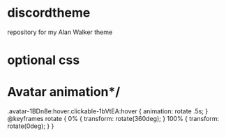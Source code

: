 # discordtheme
repository for my Alan Walker theme

# optional css

# Avatar animation*/
.avatar-1BDn8e:hover.clickable-1bVtEA:hover {
animation: rotate .5s;
}
@keyframes rotate {
  0% {
    transform: rotate(360deg);
  }
  100% {
    transform: rotate(0deg);
  }
}
